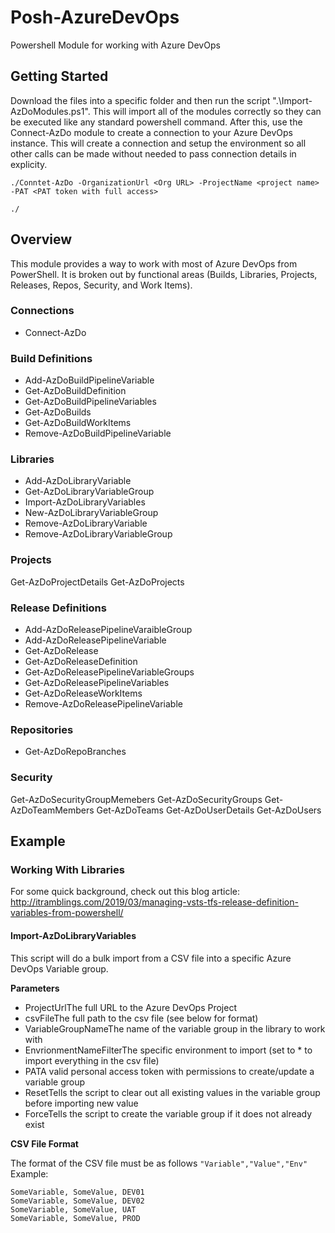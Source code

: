 # Posh-AzureDevOps
Powershell Module for working with Azure DevOps

## Getting Started
Download the files into a specific folder and then run the script ".\Import-AzDoModules.ps1".  This will import all of the modules correctly so they can be executed like any standard powershell command.  After this, use the Connect-AzDo module to create a connection to your Azure DevOps instance.  This will create a connection and setup the environment so all other calls can be made without needed to pass connection details in explicity.

```
./Conntet-AzDo -OrganizationUrl <Org URL> -ProjectName <project name> -PAT <PAT token with full access>

./
```

## Overview
This module provides a way to work with most of Azure DevOps from PowerShell.  It is broken out by functional areas (Builds, Libraries, Projects, Releases, Repos, Security, and Work Items).

### Connections
* Connect-AzDo

### Build Definitions
* Add-AzDoBuildPipelineVariable
* Get-AzDoBuildDefinition
* Get-AzDoBuildPipelineVariables
* Get-AzDoBuilds
* Get-AzDoBuildWorkItems
* Remove-AzDoBuildPipelineVariable

### Libraries
* Add-AzDoLibraryVariable
* Get-AzDoLibraryVariableGroup
* Import-AzDoLibraryVariables
* New-AzDoLibraryVariableGroup
* Remove-AzDoLibraryVariable
* Remove-AzDoLibraryVariableGroup

### Projects
Get-AzDoProjectDetails
Get-AzDoProjects

### Release Definitions
* Add-AzDoReleasePipelineVaraibleGroup
* Add-AzDoReleasePipelineVariable
* Get-AzDoRelease
* Get-AzDoReleaseDefinition
* Get-AzDoReleasePipelineVariableGroups
* Get-AzDoReleasePipelineVariables
* Get-AzDoReleaseWorkItems
* Remove-AzDoReleasePipelineVariable

### Repositories
* Get-AzDoRepoBranches

### Security
Get-AzDoSecurityGroupMemebers
Get-AzDoSecurityGroups
Get-AzDoTeamMembers
Get-AzDoTeams
Get-AzDoUserDetails
Get-AzDoUsers

## Example
### Working With Libraries
For some quick background, check out this blog article: http://itramblings.com/2019/03/managing-vsts-tfs-release-definition-variables-from-powershell/

#### Import-AzDoLibraryVariables
This script will do a bulk import from a CSV file into a specific Azure DevOps Variable group.  

**Parameters**
* ProjectUrlThe full URL to the Azure DevOps Project
* csvFileThe full path to the csv file (see below for format)
* VariableGroupNameThe name of the variable group in the library to work with
* EnvrionmentNameFilterThe specific environment to import (set to * to import everything in the csv file)
* PATA valid personal access token with permissions to create/update a variable group
* ResetTells the script to clear out all existing values in the variable group before importing new value
* ForceTells the script to create the variable group if it does not already exist

**CSV File Format**

The format of the CSV file must be as follows
```"Variable","Value","Env"```
Example:
```
SomeVariable, SomeValue, DEV01
SomeVariable, SomeValue, DEV02
SomeVariable, SomeValue, UAT
SomeVariable, SomeValue, PROD
```
